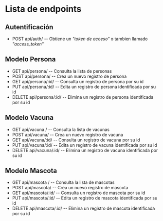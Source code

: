 # Lista de endpoints

## Autentificación
- POST api/auth/ -- Obtiene un _"token de acceso"_ o tambien llamado _"access_token"_

## Modelo Persona
- GET api/persona/  -- Consulta la lista de personas
- POST api/persona/ -- Crea un nuevo registro de persona
- GET api/persona/:id/ -- Consulta un registro de persona por su id
- PUT api/persona/:id/ -- Edita un registro de persona identificada por su id
- DELETE api/persona/:id/ -- Elimina un registro de persona identificada por su id 

## Modelo Vacuna
- GET api/vacuna / -- Consulta la lista de vacunas
- POST api/vacuna/ -- Crea un nuevo registro de vacuna
- GET api/vacuna/:id/ -- Consulta un registro de vacuna por su id
- PUT api/vacuna/:id/ -- Edita un registro de vacuna identificada por su id
- DELETE api/vacuna/:id/ -- Elimina un registro de vacuna identificada por su id

## Modelo Mascota
- GET api/mascota / -- Consulta la lista de mascotas
- POST api/mascota/ -- Crea un nuevo registro de mascota
- GET api/mascota/:id/ -- Consulta un registro de mascota por su id
- PUT api/mascota/:id/ -- Edita un registro de mascota identificada por su id
- DELETE api/mascota/:id/ -- Elimina un registro de mascota identificada por su id
